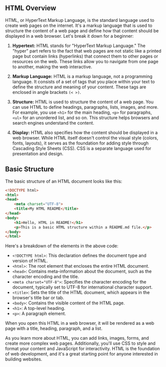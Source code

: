 ## HTML Overview

HTML, or HyperText Markup Language, is the standard language used to create web pages on the internet. It's a markup language that is used to structure the content of a web page and define how that content should be displayed in a web browser. Let's break it down for a beginner:

1. **Hypertext:** HTML stands for "HyperText Markup Language." The "hyper" part refers to the fact that web pages are not static like a printed page but contain links (hyperlinks) that connect them to other pages or resources on the web. These links allow you to navigate from one page to another, making the web interactive.

2. **Markup Language:** HTML is a markup language, not a programming language. It consists of a set of tags that you place within your text to define the structure and meaning of your content. These tags are enclosed in angle brackets `(< >)`.

3. **Structure:** HTML is used to structure the content of a web page. You can use HTML to define headings, paragraphs, lists, images, and more. For example, you use `<h1>` for the main heading, `<p>` for paragraphs, `<ul>` for an unordered list, and so on. This structure helps browsers and search engines understand the content.

4. **Display:** HTML also specifies how the content should be displayed in a web browser. While HTML itself doesn't control the visual style (colors, fonts, layouts), it serves as the foundation for adding style through Cascading Style Sheets (CSS). CSS is a separate language used for presentation and design.

## Basic Structure

The basic structure of an HTML document looks like this:
``` html
<!DOCTYPE html>
<html>
<head>
    <meta charset="UTF-8">
    <title>My HTML README</title>
</head>
<body>
    <h1>Hello, HTML in README!</h1>
    <p>This is a basic HTML structure within a README.md file.</p>
</body>
</html>
```


Here's a breakdown of the elements in the above code:

- `<!DOCTYPE html>`: This declaration defines the document type and version of HTML.
- `<html>`: The root element that encloses the entire HTML document.
- `<head>`: Contains meta-information about the document, such as the character encoding and the title.
- `<meta charset="UTF-8">`: Specifies the character encoding for the document, typically set to UTF-8 for international character support.
- `<title>`: Sets the title of the HTML document, which appears in the browser's title bar or tab.
- `<body>`: Contains the visible content of the HTML page.
- `<h1>`: A top-level heading.
- `<p>`: A paragraph element.

When you open this HTML in a web browser, it will be rendered as a web page with a title, heading, paragraph, and a list.

As you learn more about HTML, you can add links, images, forms, and create more complex web pages. Additionally, you'll use CSS to style and format your content and JavaScript for interactivity. HTML is the foundation of web development, and it's a great starting point for anyone interested in building websites.